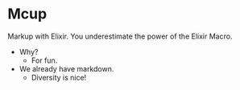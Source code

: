 # Mcup

Markup with Elixir. You underestimate the power of the Elixir Macro.

* Why?
  * For fun.
* We already have markdown.
  * Diversity is nice!


